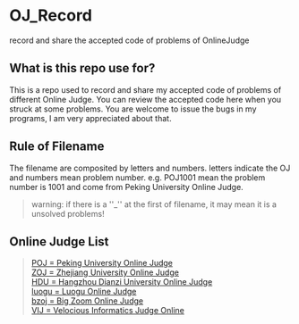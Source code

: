 # OJ_Record
record and share the accepted code of problems of OnlineJudge

## What is this repo use for?
This is a repo used to record and share my accepted code of problems of different Online Judge. You can review the accepted code here when you struck at some problems. You are welcome to issue the bugs in my programs, I am very appreciated about that.

## Rule of Filename
The filename are composited by letters and numbers. letters indicate the OJ and numbers mean problem number. e.g. POJ1001 mean the problem number is 1001 and come from Peking University Online Judge.  
> warning: if there is a ''_'' at the first of filename, it may mean it is a unsolved problems! 

## Online Judge List
> [POJ = Peking University Online Judge](http://poj.org)  
[ZOJ = Zhejiang University Online Judge](http://http://acm.zju.edu.cn/onlinejudge/)  
[HDU = Hangzhou Dianzi University Online Judge](http://acm.hdu.edu.cn/)  
[luogu = Luogu Online Judge](https://www.luogu.org/)  
[bzoj = Big Zoom Online Judge](https://www.lydsy.com/JudgeOnline/)  
[VIJ = Velocious Informatics Judge Online](http://vijos.org)  
